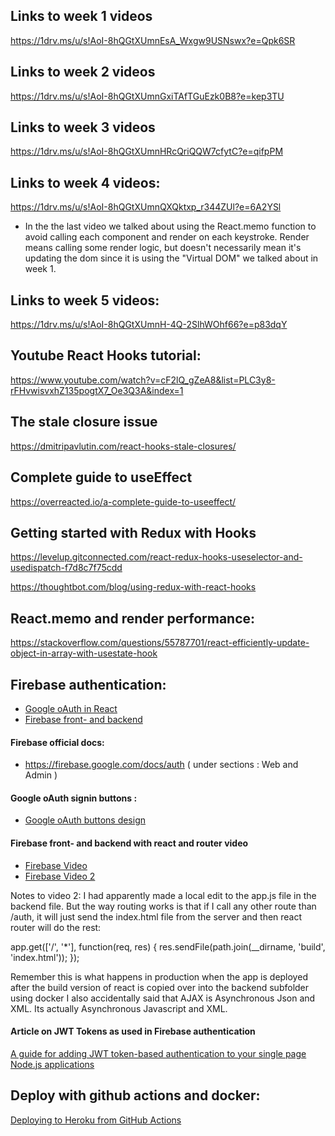 ## Links to week 1 videos

https://1drv.ms/u/s!AoI-8hQGtXUmnEsA_Wxgw9USNswx?e=Qpk6SR

## Links to week 2 videos

https://1drv.ms/u/s!AoI-8hQGtXUmnGxiTAfTGuEzk0B8?e=kep3TU

## Links to week 3 videos

https://1drv.ms/u/s!AoI-8hQGtXUmnHRcQriQQW7cfytC?e=qifpPM

## Links to week 4 videos:

https://1drv.ms/u/s!AoI-8hQGtXUmnQXQktxp_r344ZUl?e=6A2YSl

- In the the last video we talked about using the React.memo function to avoid calling each component and render on each keystroke. Render means calling some render logic, but doesn't necessarily mean it's updating the dom since it is using the "Virtual DOM" we talked about in week 1.

## Links to week 5 videos:

https://1drv.ms/u/s!AoI-8hQGtXUmnH-4Q-2SlhWOhf66?e=p83dqY

## Youtube React Hooks tutorial:

https://www.youtube.com/watch?v=cF2lQ_gZeA8&list=PLC3y8-rFHvwisvxhZ135pogtX7_Oe3Q3A&index=1

## The stale closure issue

https://dmitripavlutin.com/react-hooks-stale-closures/

## Complete guide to useEffect

https://overreacted.io/a-complete-guide-to-useeffect/

## Getting started with Redux with Hooks

https://levelup.gitconnected.com/react-redux-hooks-useselector-and-usedispatch-f7d8c7f75cdd

https://thoughtbot.com/blog/using-redux-with-react-hooks

## React.memo and render performance:

https://stackoverflow.com/questions/55787701/react-efficiently-update-object-in-array-with-usestate-hook

## Firebase authentication:

- [Google oAuth in React](https://medium.com/firebase-developers/how-to-setup-firebase-authentication-with-react-in-5-minutes-maybe-10-bb8bb53e8834)
- [Firebase front- and backend](https://dev.to/emeka/securing-your-express-node-js-api-with-firebase-auth-4b5f)

#### Firebase official docs:

 - https://firebase.google.com/docs/auth ( under sections : Web and Admin )

#### Google oAuth signin buttons :

- [Google oAuth buttons design](https://developers.google.com/identity/branding-guidelines)

#### Firebase front- and backend with react and router video

- [Firebase Video](https://1drv.ms/v/s!AoI-8hQGtXUmnH6BnMzKNhd5uNci?e=ppJwdQ)
- [Firebase Video 2](https://1drv.ms/u/s!AoI-8hQGtXUmnQvYxg5Tq_QY2bu5?e=eaQqsg)

Notes to video 2:
I had apparently made a local edit to the app.js file in the backend file. But the way routing works is that if I call any other route than /auth, it will just send the index.html file from the server and then react router will do the rest:

app.get(['/', '*'], function(req, res) {
  res.sendFile(path.join(__dirname, 'build', 'index.html'));
});

Remember this is what happens in production when the app is deployed after the build version of react is copied over into the backend subfolder using docker
I also accidentally said that AJAX is Asynchronous Json and XML.
Its actually Asynchronous Javascript and XML.

#### Article on JWT Tokens as used in Firebase authentication

[A guide for adding JWT token-based authentication to your single page Node.js applications](https://medium.com/dev-bits/a-guide-for-adding-jwt-token-based-authentication-to-your-single-page-nodejs-applications-c403f7cf04f4)

## Deploy with github actions and docker:
[Deploying to Heroku from GitHub Actions](https://dev.to/heroku/deploying-to-heroku-from-github-actions-29ej)

